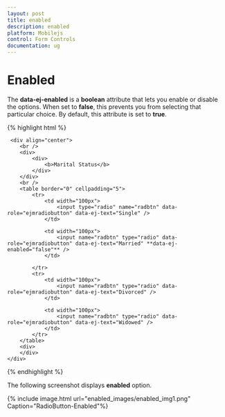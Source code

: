 ```yaml
---
layout: post
title: enabled
description: enabled
platform: Mobilejs
control: Form Controls
documentation: ug
---
```


# Enabled

The **data-ej-enabled** is a **boolean** attribute that lets you enable or disable the options. When set to **false**, this prevents you from selecting that particular choice. By default, this attribute is set to **true**.

{% highlight html %}


     <div align="center">
        <br />
        <div>
            <div>
                <b>Marital Status</b>
            </div>
        </div>
        <br />
        <table border="0" cellpadding="5">
            <tr>
                <td width="100px">
                    <input type="radio" name="radbtn" data-role="ejmradiobutton" data-ej-text="Single" />
                </td>

                <td width="100px">
                    <input name="radbtn" type="radio" data-role="ejmradiobutton" data-ej-text="Married" **data-ej-enabled="false"** />
                </td>

            </tr>
            <tr>
                <td width="100px">
                    <input name="radbtn" type="radio" data-role="ejmradiobutton" data-ej-text="Divorced" />
                </td>

                <td width="100px">
                    <input name="radbtn" type="radio" data-role="ejmradiobutton" data-ej-text="Widowed" />
                </td>
            </tr>
        </table>
        <div>
        </div>
    </div>


{% endhighlight %}



The following screenshot displays **enabled** option.

{% include image.html url="enabled_images/enabled_img1.png" Caption="RadioButton-Enabled"%}

